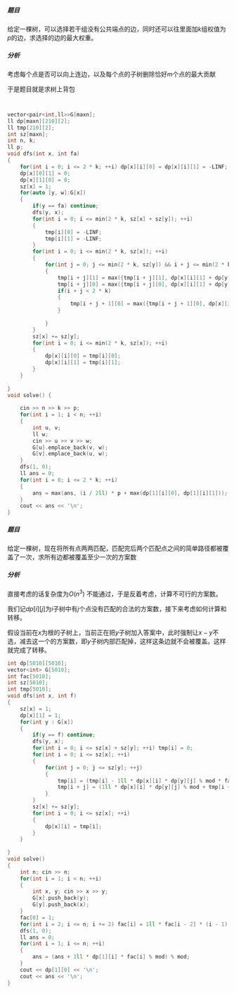##### 题目

给定一棵树，可以选择若干组没有公共端点的边，同时还可以往里面加$k$组权值为$p$的边，求选择的边的最大权重。

##### 分析

考虑每个点是否可以向上连边，以及每个点的子树删除恰好$m$个点的最大贡献

于是题目就是求树上背包

```c++


vector<pair<int,ll>>G[maxn]; 
ll dp[maxn][210][2];
ll tmp[210][2];
int sz[maxn];
int n, k;
ll p;
void dfs(int x, int fa)
{
	for(int i = 0; i <= 2 * k; ++i) dp[x][i][0] = dp[x][i][1] = -LINF;
	dp[x][0][1] = 0;
	dp[x][1][0] = 0;
	sz[x] = 1;
	for(auto [y, w]:G[x])
	{
		if(y == fa) continue;
		dfs(y, x);
		for(int i = 0; i <= min(2 * k, sz[x] + sz[y]); ++i)
		{
			tmp[i][0] = -LINF;
			tmp[i][1] = -LINF;
		} 
		for(int i = 0; i <= min(2 * k, sz[x]); ++i)
		{
			for(int j = 0; j <= min(2 * k, sz[y]) && i + j <= min(2 * k, sz[x] + sz[y]); ++j)
			{
				tmp[i + j][1] = max({tmp[i + j][1], dp[x][i][1] + dp[y][j][0], dp[x][i][1] + dp[y][j][1]});
				tmp[i + j][0] = max({tmp[i + j][0], dp[x][i][1] + dp[y][j][1] + w, dp[x][i][0] + dp[y][j][1], dp[x][i][0] + dp[y][j][0]});
				if(i + j < 2 * k)
				{
					tmp[i + j + 1][0] = max({tmp[i + j + 1][0], dp[x][i][1] + dp[y][j][1], dp[x][i][1] + dp[y][j][0]});
				}
				
			}
		}
		sz[x] += sz[y];
		for(int i = 0; i <= min(2 * k, sz[x]); ++i) 
		{
			dp[x][i][0] = tmp[i][0];
			dp[x][i][1] = tmp[i][1];
		}
	}	
	
}
void solve() {
    
	cin >> n >> k >> p;
	for(int i = 1; i < n; ++i)
	{
		int u, v;
		ll w;
		cin >> u >> v >> w;
		G[u].emplace_back(v, w);
		G[v].emplace_back(u, w);
	}
	dfs(1, 0);
	ll ans = 0;
	for(int i = 0; i <= 2 * k; ++i)
	{
		ans = max(ans, (i / 2ll) * p + max(dp[1][i][0], dp[1][i][1]));
	}
	cout << ans << '\n';
} 


```

##### 题目

给定一棵树，现在将所有点两两匹配，匹配完后两个匹配点之间的简单路径都被覆盖了一次，求所有边都被覆盖至少一次的方案数

##### 分析

直接考虑的话复杂度为$O(n^3 )$ 不能通过，于是反着考虑，计算不可行的方案数。

我们记$dp[i][j]$为$i$子树中有$j$个点没有匹配的合法的方案数，接下来考虑如何计算和转移。

假设当前在$x$为根的子树上，当前正在把$y$子树加入答案中，此时强制让$x-y$不选，减去这一个的方案数，即$y$子树内部匹配掉，这样这条边就不会被覆盖。这样就完成了转移。

```c++
int dp[5010][5010];
vector<int> G[5010];
int fac[5010];
int sz[5010];
int tmp[5010];
void dfs(int x, int f)
{
	sz[x] = 1;
	dp[x][1] = 1;
	for(int y : G[x])
	{
		if(y == f) continue;
		dfs(y, x);
		for(int i = 0; i <= sz[x] + sz[y]; ++i) tmp[i] = 0;
		for(int i = 0; i <= sz[x]; ++i)
		{
			for(int j = 0; j <= sz[y]; ++j)
			{
				tmp[i] = (tmp[i] - 1ll * dp[x][i] * dp[y][j] % mod * fac[j] % mod + mod) % mod;
				tmp[i + j] = (1ll * dp[x][i] * dp[y][j] % mod + tmp[i + j]) % mod;
			}
		}
		sz[x] += sz[y]; 
		for(int i = 0; i <= sz[x]; ++i)
		{
			dp[x][i] = tmp[i];
		}
	}
	
}
void solve()
{
	int n; cin >> n;
	for(int i = 1; i < n; ++i)
	{
		int x, y; cin >> x >> y;
		G[x].push_back(y);
		G[y].push_back(x); 
	}
	fac[0] = 1;
	for(int i = 2; i <= n; i += 2) fac[i] = 1ll * fac[i - 2] * (i - 1) % mod;
	dfs(1, 0);
	ll ans = 0;
	for(int i = 1; i <= n; ++i)
	{
		ans = (ans + 1ll * dp[1][i] * fac[i] % mod) % mod;
	}
	cout << dp[1][0] << '\n';
	cout << ans << '\n';
}
```

